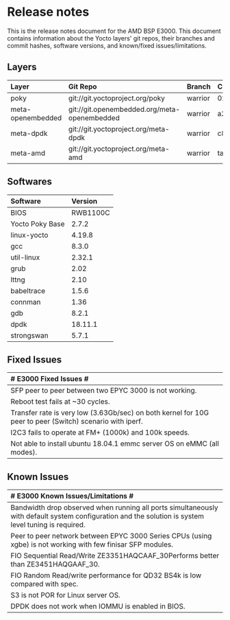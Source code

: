 # Release notes

This is the release notes document for the AMD BSP E3000. This document
contains information about the Yocto layers' git repos, their branches
and commit hashes, software versions, and known/fixed issues/limitations.

## Layers
| Layer             | Git Repo                                     | Branch  | Commit Hash                              |
|:------------------|:---------------------------------------------|:--------|:-----------------------------------------|
| poky              | git://git.yoctoproject.org/poky              | warrior | 023ff85a9ae94331926e923b346fd8a349881e63 |
| meta-openembedded | git://git.openembedded.org/meta-openembedded | warrior | a24acf94d48d635eca668ea34598c6e5c857e3f8 |
| meta-dpdk         | git://git.yoctoproject.org/meta-dpdk         | warrior | c8c30c2c4e2f36b4a55a69a475fe774015423705 |
| meta-amd          | git://git.yoctoproject.org/meta-amd          | warrior | tags/warrior-e3000-ga-202002                                     |

## Softwares
| Software        | Version  |
|:----------------|:---------|
| BIOS            | RWB1100C |
| Yocto Poky Base | 2.7.2    |
| linux-yocto     | 4.19.8   |
| gcc             | 8.3.0    |
| util-linux      | 2.32.1   |
| grub            | 2.02     |
| lttng           | 2.10     |
| babeltrace      | 1.5.6    |
| connman         | 1.36     |
| gdb             | 8.2.1    |
| dpdk            | 18.11.1  |
| strongswan      | 5.7.1    |

## Fixed Issues
| # E3000 Fixed Issues #                                                                                   |
|:---------------------------------------------------------------------------------------------------------|
| SFP peer to peer between two EPYC 3000 is not working.                                                   |
| Reboot test fails at ~30 cycles.                                                                         |
| Transfer rate is very low (3.63Gb/sec) on both kernel for 10G peer to peer (Switch) scenario with iperf. |
| I2C3 fails to operate at FM+ (1000k) and 100k speeds.                                                    |
| Not able to install ubuntu 18.04.1 emmc server OS on eMMC (all modes).                                   |

## Known Issues
| # E3000 Known Issues/Limitations #                                                                                                                   |
|:-----------------------------------------------------------------------------------------------------------------------------------------------------|
| Bandwidth drop observed when running all ports simultaneously with default system configuration and the solution is system level tuning is required. |
| Peer to peer network between EPYC 3000 Series CPUs (using xgbe) is not working with few finisar SFP modules.                                         |
| FIO Sequential Read/Write ZE3351HAQCAAF_30Performs better than ZE3451HAQGAAF_30.                                                                     |
| FIO Random Read/write performance for QD32 BS4k is low compared with spec.                                                                           |
| S3 is not POR for Linux server OS.                                                                                                                   |
| DPDK does not work when IOMMU is enabled in BIOS.                                                                                                    |
